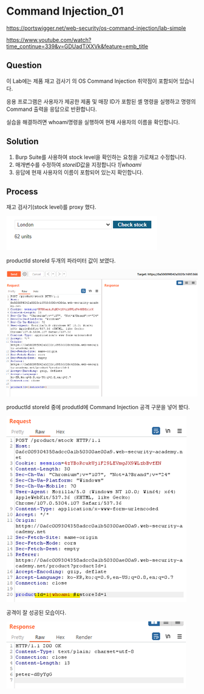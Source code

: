 # Command Injection_01

https://portswigger.net/web-security/os-command-injection/lab-simple

https://www.youtube.com/watch?time_continue=339&v=GDUadTiXXVk&feature=emb_title

## Question
이 Lab에는 제품 재고 검사기 의 OS Command Injection 취약점이 포함되어 있습니다.

응용 프로그램은 사용자가 제공한 제품 및 매장 ID가 포함된 셸 명령을 실행하고 명령의 Command 출력을 응답으로 반환합니다.

실습을 해결하려면 whoami명령을 실행하여 현재 사용자의 이름을 확인합니다.

## Solution
1. Burp Suite를 사용하여 stock level을 확인하는 요청을 가로채고 수정합니다.
2. 매개변수를 수정하여 *storeID*값을 지정합니다 *1|whoami*
3. 응답에 현재 사용자의 이름이 포함되어 있는지 확인합니다.

## Process
재고 검사기(stock level)를 proxy 했다.

![](../img/Command%20Injection_01_01.png)

productId storeId 두개의 파라미터 값이 보였다.

![](../img/Command%20Injection_01_02.png)

productId storeId 중에 produtId에 Command Injection 공격 구문을 넣어 봤다.

![](../img/Command%20Injection_01_03.png)

공격이 잘 성공된 모습이다.

![](../img/Command%20Injection_01_04.png)